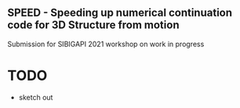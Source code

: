 ## SPEED - Speeding up numerical continuation code for 3D Structure from motion

Submission for SIBIGAPI 2021 workshop on work in progress

# TODO

- sketch out
